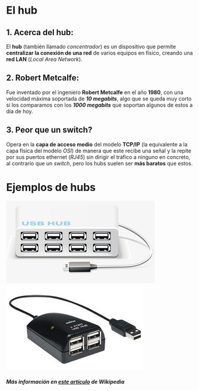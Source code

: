 # El hub

## 1. Acerca del hub:
El **hub** (también llamado *concentrador*) es un dispositivo que permite **centralizar la conexión de una red** de varios equipos en físico, creando una **red LAN** (*Local Area Network*).
  

## 2. Robert Metcalfe:
Fue inventado por el ingeniero **Robert Metcalfe** en el año **1980**, con una velocidad máxima soportada de ***10 megabits***, algo que se queda muy corto si los comparamos con los ***1000 megabits*** que soportan algunos de estos a día de hoy.

## 3. Peor que un switch?
Opera en la **capa de acceso medio** del modelo **TCP/IP** (la equivalente a la capa física del modelo *OSI*)  de manera que este recibe una señal y la repite por sus puertos ethernet (*RJ45*) sin dirigir el tráfico a ninguno en concreto, al contrario que un *switch*, pero los hubs suelen ser **más baratos** que estos.


# Ejemplos de hubs
![Hub](hub.jpg) ![Hub2](hub2.jpg)

  

##### Más información en [este artículo](https://es.wikipedia.org/wiki/Concentrador) de Wikipedia